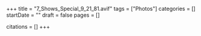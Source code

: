+++
title = "7_Shows_Special_9_21_81.avif"
tags = ["Photos"]
categories = []
startDate = ""
draft = false
pages = []

citations = []
+++

